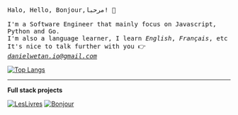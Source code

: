 <samp>Halo, Hello, Bonjour,مرحبا! :wave:
<br><br>
I'm a Software Engineer that mainly focus on Javascript, Python and Go.
<br>
I'm also a language learner, I learn <em>English</em>, <em>Français</em>, etc
<br>
  It's nice to talk further with you :point_right: <em>danielwetan.io@gmail.com</em>
</samp>

[![Top Langs](https://github-readme-stats.vercel.app/api/top-langs/?username=danielwetan&layout=compact&hide=html,css)](https://github.com/anuraghazra/github-readme-stats)

---

**Full stack projects**

[![LesLivres](https://github-readme-stats.vercel.app/api/pin/?username=danielwetan&repo=leslivres)](https://github.com/danielwetan/leslivres)
[![Bonjour](https://github-readme-stats.vercel.app/api/pin/?username=danielwetan&repo=bonjour-mobile)](https://github.com/danielwetan/bonjour-mobile)
